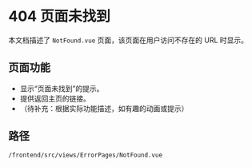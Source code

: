 # 404 页面未找到

本文档描述了 `NotFound.vue` 页面，该页面在用户访问不存在的 URL 时显示。

## 页面功能
*   显示“页面未找到”的提示。
*   提供返回主页的链接。
*   （待补充：根据实际功能描述，如有趣的动画或提示）

## 路径
`/frontend/src/views/ErrorPages/NotFound.vue`